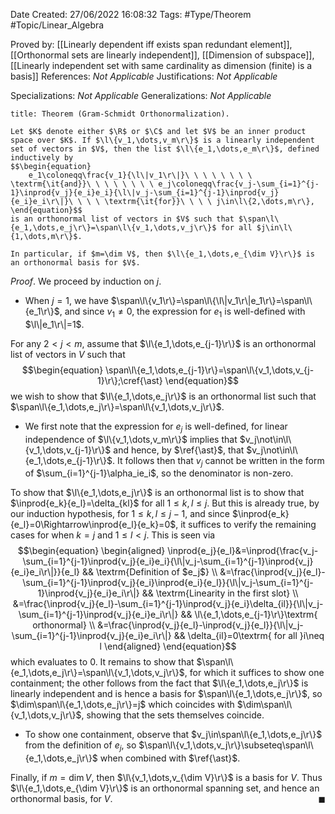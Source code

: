 <div class="topSpace"></div>

Date Created: 27/06/2022 16:08:32
Tags: #Type/Theorem #Topic/Linear_Algebra

Proved by: [[Linearly dependent iff exists span redundant element]], [[Orthonormal sets are linearly independent]], [[Dimension of subspace]], [[Linearly independent set with same cardinality as dimension (finite) is a basis]]
References: _Not Applicable_
Justifications: _Not Applicable_

Specializations: _Not Applicable_
Generalizations: _Not Applicable_

``` ad-Theorem
title: Theorem (Gram-Schmidt Orthonormalization).

Let $K$ denote either $\R$ or $\C$ and let $V$ be an inner product space over $K$. If $\l\{v_1,\dots,v_m\r\}$ is a linearly independent set of vectors in $V$, then the list $\l\{e_1,\dots,e_m\r\}$, defined inductively by
$$\begin{equation}
    e_1\coloneqq\frac{v_1}{\l\|v_1\r\|}\ \ \ \ \ \ \ \ \textrm{\it{and}}\ \ \ \ \ \ \ \ e_j\coloneqq\frac{v_j-\sum_{i=1}^{j-1}\inprod{v_j}{e_i}e_i}{\l\|v_j-\sum_{i=1}^{j-1}\inprod{v_j}{e_i}e_i\r\|}\ \ \ \ \textrm{\it{for}}\ \ \ \ j\in\l\{2,\dots,m\r\},
\end{equation}$$
is an orthonormal list of vectors in $V$ such that $\span\l\{e_1,\dots,e_j\r\}=\span\l\{v_1,\dots,v_j\r\}$ for all $j\in\l\{1,\dots,m\r\}$.

In particular, if $m=\dim V$, then $\l\{e_1,\dots,e_{\dim V}\r\}$ is an orthonormal basis for $V$.

```

_Proof_. We proceed by induction on $j$.
* When $j=1$, we have $\span\l\{v_1\r\}=\span\l\{\l\|v_1\r\|e_1\r\}=\span\l\{e_1\r\}$, and since $v_1\neq0$, the expression for $e_1$ is well-defined with $\l\|e_1\r\|=1$.

For any $2<j<m$, assume that $\l\{e_1,\dots,e_{j-1}\r\}$ is an orthonormal list of vectors in $V$ such that
$$\begin{equation}
    \span\l\{e_1,\dots,e_{j-1}\r\}=\span\l\{v_1,\dots,v_{j-1}\r\};\cref{\ast}
\end{equation}$$
we wish to show that $\l\{e_1,\dots,e_j\r\}$ is an orthonormal list such that $\span\l\{e_1,\dots,e_j\r\}=\span\l\{v_1,\dots,v_j\r\}$.
* We first note that the expression for $e_j$ is well-defined, for linear independence of $\l\{v_1,\dots,v_m\r\}$ implies that $v_j\not\in\l\{v_1,\dots,v_{j-1}\r\}$ and hence, by $\ref{\ast}$, that $v_j\not\in\l\{e_1,\dots,e_{j-1}\r\}$. It follows then that $v_j$ cannot be written in the form of $\sum_{i=1}^{j-1}\alpha_ie_i$, so the denominator is non-zero.

To show that $\l\{e_1,\dots,e_j\r\}$ is an orthonormal list is to show that $\inprod{e_k}{e_l}=\delta_{kl}$ for all $1\leq k,l\leq j$. But this is already true, by our induction hypothesis, for $1\leq k,l\leq j-1$, and since $\inprod{e_k}{e_l}=0\Rightarrow\inprod{e_l}{e_k}=0$, it suffices to verify the remaining cases for when $k=j$ and $1\leq l<j$. This is seen via
$$\begin{equation}
	\begin{aligned}
		\inprod{e_j}{e_l}&=\inprod{\frac{v_j-\sum_{i=1}^{j-1}\inprod{v_j}{e_i}e_i}{\l\|v_j-\sum_{i=1}^{j-1}\inprod{v_j}{e_i}e_i\r\|}}{e_l} && \textrm{Definition of $e_j$} \\
        &=\frac{\inprod{v_j}{e_l}-\sum_{i=1}^{j-1}\inprod{v_j}{e_i}\inprod{e_i}{e_l}}{\l\|v_j-\sum_{i=1}^{j-1}\inprod{v_j}{e_i}e_i\r\|} && \textrm{Linearity in the first slot} \\
        &=\frac{\inprod{v_j}{e_l}-\sum_{i=1}^{j-1}\inprod{v_j}{e_i}\delta_{il}}{\l\|v_j-\sum_{i=1}^{j-1}\inprod{v_j}{e_i}e_i\r\|} && \l\{e_1,\dots,e_{j-1}\r\}\textrm{ orthonormal} \\
        &=\frac{\inprod{v_j}{e_l}-\inprod{v_j}{e_l}}{\l\|v_j-\sum_{i=1}^{j-1}\inprod{v_j}{e_i}e_i\r\|} && \delta_{il}=0\textrm{ for all }i\neq l
	\end{aligned}
\end{equation}$$
which evaluates to $0$. It remains to show that $\span\l\{e_1,\dots,e_j\r\}=\span\l\{v_1,\dots,v_j\r\}$, for which it suffices to show one containment; the other follows from the fact that $\l\{e_1,\dots,e_j\r\}$ is linearly independent and is hence a basis for $\span\l\{e_1,\dots,e_j\r\}$, so $\dim\span\l\{e_1,\dots,e_j\r\}=j$ which coincides with $\dim\span\l\{v_1,\dots,v_j\r\}$, showing that the sets themselves coincide.
* To show one containment, observe that $v_j\in\span\l\{e_1,\dots,e_j\r\}$ from the definition of $e_j$, so $\span\l\{v_1,\dots,v_j\r\}\subseteq\span\l\{e_1,\dots,e_j\r\}$ when combined with $\ref{\ast}$.

Finally, if $m=\dim V$, then $\l\{v_1,\dots,v_{\dim V}\r\}$ is a basis for $V$. Thus $\l\{e_1,\dots,e_{\dim V}\r\}$ is an orthonormal spanning set, and hence an orthonormal basis, for $V$.<span style="float:right;">$\blacksquare$</span>
